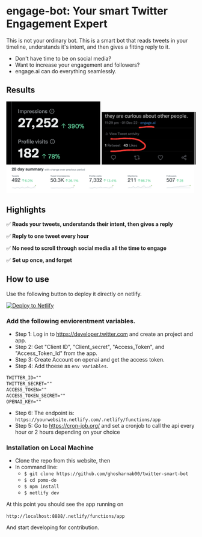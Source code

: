 # engage-bot: Your smart Twitter Engagement Expert

This is not your ordinary bot. This is a smart bot that reads tweets in your timeline, understands it's intent, and then gives a fitting reply to it. 

* Don't have time to be on social media?
* Want to increase your engagement and followers?
* engage.ai can do everything seamlessly. 

## Results

<img src="public/engagement.png" data-canonical-src="public/engagement.png" width="250" />
<img src="public/retweetengagement.jpeg" data-canonical-src="public/retweetengagement.png" width="250" />
<img src="public/stats.png" data-canonical-src="public/stats.png" width="500" />




## Highlights

✅ **Reads your tweets, understands their intent, then gives a reply**

✅ **Reply to one tweet every hour**

✅ **No need to scroll through social media all the time to engage**

✅ **Set up once, and forget**




## How to use

Use the following button to deploy it directly on netlify.

[![Deploy to Netlify](https://www.netlify.com/img/deploy/button.svg)](https://app.netlify.com/start/deploy?repository=https://github.com/ghosharnab00/twitter-smart-bot)


### Add the following enviorentment variables. 

* Step 1: Log in to https://developer.twitter.com and create an project and app. 
* Step 2: Get "Client ID", "Client_secret", "Access_Token", and "Access_Token_Id" from the app.
* Step 3: Create Account on openai and get the access token.
* Step 4: Add thoese as `env variables`.

```
TWITTER_ID=""
TWITTER_SECRET=""
ACCESS_TOKEN=""
ACCESS_TOKEN_SECRET=""
OPENAI_KEY=""
```
* Step 6: The endpoint is: ```https://yourwebsite.netlify.com/.netlify/functions/app```
* Step 5: Go to https://cron-job.org/ and set a cronjob to call the api every hour or 2 hours depending on your choice
### Installation on Local Machine

* Clone the repo from this website, then
* In command line:
  * ```$ git clone https://github.com/ghosharnab00/twitter-smart-bot```
  * ```$ cd pomo-do```
  * ```$ npm install```
  * ```$ netlify dev```

 At this point you should see the app running on 

 ```http://localhost:8888/.netlify/functions/app```


  
 And start developing for contribution.




